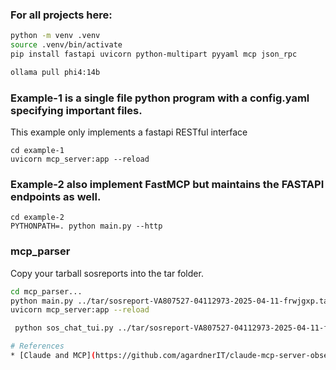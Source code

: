 ### For all projects here:
```bash
python -m venv .venv
source .venv/bin/activate
pip install fastapi uvicorn python-multipart pyyaml mcp json_rpc

ollama pull phi4:14b
```
### Example-1 is a single file python program with a config.yaml specifying important files.
This example only implements a fastapi RESTful interface
```
cd example-1
uvicorn mcp_server:app --reload
```

### Example-2  also implement FastMCP but maintains the FASTAPI endpoints as well.
```
cd example-2
PYTHONPATH=. python main.py --http
```

### mcp_parser

Copy your tarball sosreports into the tar folder.

```bash
cd mcp_parser...
python main.py ../tar/sosreport-VA807527-04112973-2025-04-11-frwjgxp.tar.xz > sos.json # create a parsed json file
uvicorn mcp_server:app --reload

 python sos_chat_tui.py ../tar/sosreport-VA807527-04112973-2025-04-11-frwjgxp.tar.xz 

# References
* [Claude and MCP](https://github.com/agardnerIT/claude-mcp-server-observability)
